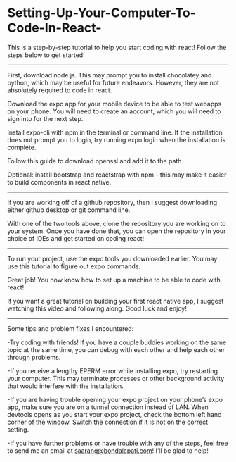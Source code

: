 # Setting-Up-Your-Computer-To-Code-In-React-
This is a step-by-step tutorial to help you start coding with react! Follow the steps below to get started!

----------------------------------------------------------------------------------------------------------------------------------------

First, download node.js. This may prompt you to install chocolatey and python, which may be useful for future endeavors. However, they are not absolutely required to code in react.

Download the expo app for your mobile device to be able to test webapps on your phone. You will need to create an account, which you will need to sign into for the next step.

Install expo-cli with npm in the terminal or command line. If the installation does not prompt you to login, try running expo login when the installation is complete.

Follow this guide to download openssl and add it to the path.

Optional: install bootstrap and reactstrap with npm - this may make it easier to build components in react native.

----------------------------------------------------------------------------------------------------------------------------------------

If you are working off of a github repository, then I suggest downloading either github desktop or git command line.

With one of the two tools above, clone the repository you are working on to your system. Once you have done that, you can open the repository in your choice of IDEs and get started on coding react!

----------------------------------------------------------------------------------------------------------------------------------------

To run your project, use the expo tools you downloaded earlier. You may use this tutorial to figure out expo commands.

Great job! You now know how to set up a machine to be able to code with react! 

If you want a great tutorial on building your first react native app, I suggest watching this video and following along. Good luck and enjoy!

----------------------------------------------------------------------------------------------------------------------------------------

Some tips and problem fixes I encountered:

-Try coding with friends! If you have a couple buddies working on the same topic at the same time, you can debug with each other and help each other through problems.

-If you receive a lengthy EPERM error while installing expo, try restarting your computer. This may terminate processes or other background activity that would interfere with the installation. 

-If you are having trouble opening your expo project on your phone’s expo app, make sure you are on a tunnel connection instead of LAN. When devtools opens as you start your expo project, check the bottom left hand corner of the window. Switch the connection if it is not on the correct setting.

-If you have further problems or have trouble with any of the steps, feel free to send me an email at saarang@bondalapati.com! I’ll be glad to help!
